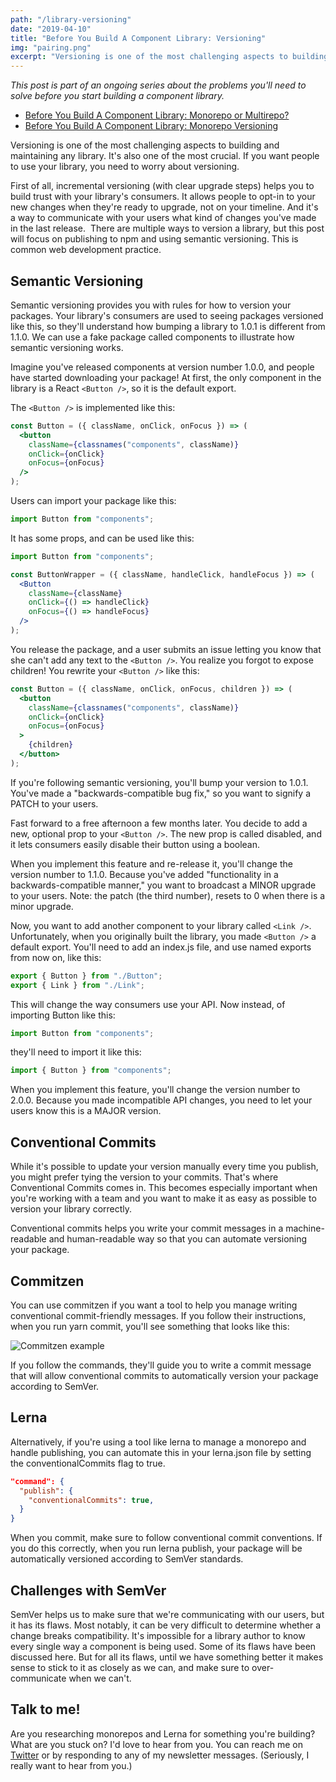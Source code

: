 ```yaml
---
path: "/library-versioning"
date: "2019-04-10"
title: "Before You Build A Component Library: Versioning"
img: "pairing.png"
excerpt: "Versioning is one of the most challenging aspects to building and maintaining any library. It's also one of the most crucial. If you want people to use your library, you need to worry about versioning."
---
```


_This post is part of an ongoing series about the problems you'll need to solve before you start building a component library._

- [Before You Build A Component Library: Monorepo or Multirepo?](../monorepo-or-multrepo)
- [Before You Build A Component Library: Monorepo Versioning](../lerna-monorepo-versioning)

Versioning is one of the most challenging aspects to building and maintaining any library. It's also one of the most crucial. If you want people to use your library, you need to worry about versioning.

First of all, incremental versioning (with clear upgrade steps) helps you to build trust with your library's consumers. It allows people to opt-in to your new changes when they're ready to upgrade, not on your timeline. And it's a way to communicate with your users what kind of changes you've made in the last release. 
There are multiple ways to version a library, but this post will focus on publishing to npm and using semantic versioning. This is common web development practice.

## Semantic Versioning

Semantic versioning provides you with rules for how to version your packages. Your library's consumers are used to seeing packages versioned like this, so they'll understand how bumping a library to 1.0.1 is different from 1.1.0.
We can use a fake package called components to illustrate how semantic versioning works.

Imagine you've released components at version number 1.0.0, and people have started downloading your package! At first, the only component in the library is a React `<Button />`, so it is the default export.

The `<Button />` is implemented like this:

```jsx
const Button = ({ className, onClick, onFocus }) => (
  <button
    className={classnames("components", className)}
    onClick={onClick}
    onFocus={onFocus}
  />
);
```

Users can import your package like this:

```jsx
import Button from "components";
```

It has some props, and can be used like this:

```jsx
import Button from "components";

const ButtonWrapper = ({ className, handleClick, handleFocus }) => (
  <Button
    className={className}
    onClick={() => handleClick}
    onFocus={() => handleFocus}
  />
);
```

You release the package, and a user submits an issue letting you know that she can't add any text to the `<Button />`. You realize you forgot to expose children! You rewrite your `<Button />` like this:

```jsx
const Button = ({ className, onClick, onFocus, children }) => (
  <button
    className={classnames("components", className)}
    onClick={onClick}
    onFocus={onFocus}
  >
    {children}
  </button>
);
```

If you're following semantic versioning, you'll bump your version to 1.0.1. You've made a "backwards-compatible bug fix," so you want to signify a PATCH to your users.

Fast forward to a free afternoon a few months later. You decide to add a new, optional prop to your `<Button />`. The new prop is called disabled, and it lets consumers easily disable their button using a boolean.

When you implement this feature and re-release it, you'll change the version number to 1.1.0. Because you've added "functionality in a backwards-compatible manner," you want to broadcast a MINOR upgrade to your users. Note: the patch (the third number), resets to 0 when there is a minor upgrade.

Now, you want to add another component to your library called `<Link />`. Unfortunately, when you originally built the library, you made `<Button />` a default export. You'll need to add an index.js file, and use named exports from now on, like this:

```jsx
export { Button } from "./Button";
export { Link } from "./Link";
```

This will change the way consumers use your API. Now instead, of importing Button like this:

```jsx
import Button from "components";
```

they'll need to import it like this:

```jsx
import { Button } from "components";
```

When you implement this feature, you'll change the version number to 2.0.0. Because you made incompatible API changes, you need to let your users know this is a MAJOR version.

## Conventional Commits

While it's possible to update your version manually every time you publish, you might prefer tying the version to your commits. That's where Conventional Commits comes in. This becomes especially important when you're working with a team and you want to make it as easy as possible to version your library correctly.

Conventional commits helps you write your commit messages in a machine-readable and human-readable way so that you can automate versioning your package.

## Commitzen

You can use commitzen if you want a tool to help you manage writing conventional commit-friendly messages. If you follow their instructions, when you run yarn commit, you'll see something that looks like this:

![Commitzen example](https://i.imgur.com/BiYHvx6.png)

If you follow the commands, they'll guide you to write a commit message that will allow conventional commits to automatically version your package according to SemVer.

## Lerna

Alternatively, if you're using a tool like lerna to manage a monorepo and handle publishing, you can automate this in your lerna.json file by setting the conventionalCommits flag to true.

```json
"command": {
  "publish": {
    "conventionalCommits": true,
  }
}
```

When you commit, make sure to follow conventional commit conventions. If you do this correctly, when you run lerna publish, your package will be automatically versioned according to SemVer standards.

## Challenges with SemVer

SemVer helps us to make sure that we're communicating with our users, but it has its flaws. Most notably, it can be very difficult to determine whether a change breaks compatibility. It's impossible for a library author to know every single way a component is being used. Some of its flaws have been discussed here. But for all its flaws, until we have something better it makes sense to stick to it as closely as we can, and make sure to over-communicate when we can't.

## Talk to me!

Are you researching monorepos and Lerna for something you're building? What are you stuck on? I'd love to hear from you. You can reach me on [Twitter](https://twitter.com/MCapoz) or by responding to any of my newsletter messages. (Seriously, I really want to hear from you.)
